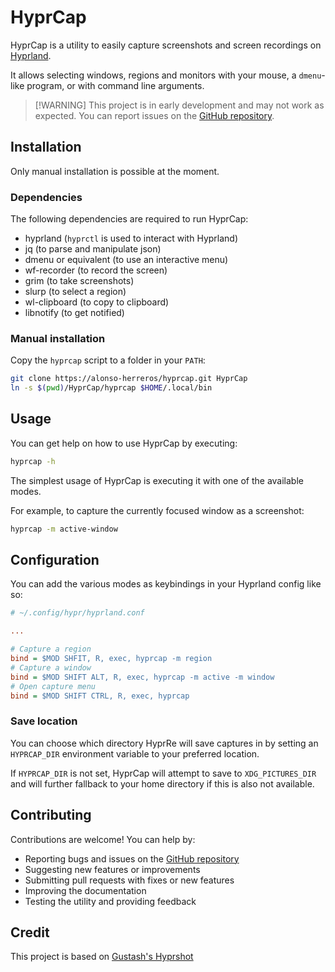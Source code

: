 # HyprCap

HyprCap is a utility to easily capture screenshots and screen recordings on
[Hyprland](https://hyprland.org/).

It allows selecting windows, regions and monitors with your mouse, a
`dmenu`-like program, or with command line arguments.

> [!WARNING] This project is in early development and may not work as expected.
> You can report issues on the [GitHub
> repository](https://alonso-herreros/hyprcap/issues).

## Installation

Only manual installation is possible at the moment.

### Dependencies

The following dependencies are required to run HyprCap:

- hyprland (`hyprctl` is used to interact with Hyprland)
- jq (to parse and manipulate json)
- dmenu or equivalent (to use an interactive menu)
- wf-recorder (to record the screen)
- grim (to take screenshots)
- slurp (to select a region)
- wl-clipboard (to copy to clipboard)
- libnotify (to get notified)

### Manual installation

Copy the `hyprcap` script to a folder in your `PATH`:

```bash
git clone https://alonso-herreros/hyprcap.git HyprCap
ln -s $(pwd)/HyprCap/hyprcap $HOME/.local/bin
```

## Usage

You can get help on how to use HyprCap by executing:

```bash
hyprcap -h
```

The simplest usage of HyprCap is executing it with one of the available modes.

For example, to capture the currently focused window as a screenshot:

```bash
hyprcap -m active-window
```

## Configuration

You can add the various modes as keybindings in your Hyprland config like so:

```ini
# ~/.config/hypr/hyprland.conf

...

# Capture a region
bind = $MOD SHFIT, R, exec, hyprcap -m region
# Capture a window
bind = $MOD SHIFT ALT, R, exec, hyprcap -m active -m window
# Open capture menu
bind = $MOD SHIFT CTRL, R, exec, hyprcap
```

### Save location

You can choose which directory HyprRe will save captures in by setting an
`HYPRCAP_DIR` environment variable to your preferred location.

If `HYPRCAP_DIR` is not set, HyprCap will attempt to save to `XDG_PICTURES_DIR`
and will further fallback to your home directory if this is also not available.

## Contributing

Contributions are welcome! You can help by:

- Reporting bugs and issues on the [GitHub
  repository](https://alonso-herreros/hyprcap/issues)
- Suggesting new features or improvements
- Submitting pull requests with fixes or new features
- Improving the documentation
- Testing the utility and providing feedback

## Credit

This project is based on [Gustash's
Hyprshot](https://github.com/Gustash/Hyprshot)
